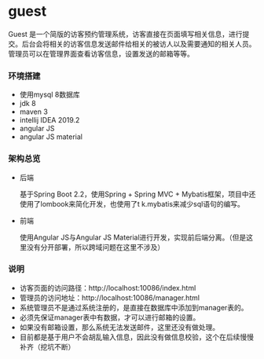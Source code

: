# guest

Guest 是一个简版的访客预约管理系统，访客直接在页面填写相关信息，进行提交。后台会将相关的访客信息发送邮件给相关的被访人以及需要通知的相关人员。管理员可以在管理界面查看访客信息，设置发送的邮箱等等。

### 环境搭建

- 使用mysql 8数据库
- jdk 8
- maven 3
- intellij IDEA 2019.2
- angular JS
- angular JS material

### 架构总览

- 后端

  基于Spring Boot 2.2，使用Spring + Spring MVC + Mybatis框架，项目中还使用了lombook来简化开发，也使用了t k.mybatis来减少sql语句的编写。

- 前端

  使用Angular JS与Angular JS Material进行开发，实现前后端分离。（但是这里没有分开部署，所以跨域问题在这里不涉及）

### 说明

- 访客页面的访问路径：http://localhost:10086/index.html
- 管理员的访问地址：http://localhost:10086/manager.html
- 系统管理员不是通过系统注册的，是直接在数据库中添加到manager表的。
- 必须先保证manager表中有数据，才可以进行邮箱的设置。
- 如果没有邮箱设置，那么系统无法发送邮件，这里还没有做处理。
- 目前都是基于用户不会胡乱输入信息，因此没有做信息校验，这个在后续慢慢补齐（挖坑不断）



